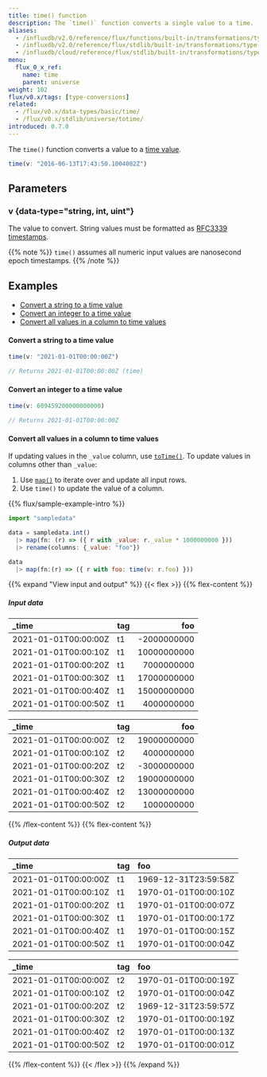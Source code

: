 ```yaml
---
title: time() function
description: The `time()` function converts a single value to a time.
aliases:
  - /influxdb/v2.0/reference/flux/functions/built-in/transformations/type-conversions/time/
  - /influxdb/v2.0/reference/flux/stdlib/built-in/transformations/type-conversions/time/
  - /influxdb/cloud/reference/flux/stdlib/built-in/transformations/type-conversions/time/
menu:
  flux_0_x_ref:
    name: time
    parent: universe
weight: 102
flux/v0.x/tags: [type-conversions]
related:
  - /flux/v0.x/data-types/basic/time/
  - /flux/v0.x/stdlib/universe/totime/
introduced: 0.7.0
---
```


The `time()` function converts a value to a [time value](/flux/v0.x/data-types/basic/time/).

```js
time(v: "2016-06-13T17:43:50.1004002Z")
```

## Parameters

### v {data-type="string, int, uint"}
The value to convert.
String values must be formatted as [RFC3339 timestamps](/influxdb/cloud/reference/glossary/#rfc3339-timestamp).

{{% note %}}
`time()` assumes all numeric input values are nanosecond epoch timestamps.
{{% /note %}}

## Examples

- [Convert a string to a time value](#convert-a-string-to-a-time-value)
- [Convert an integer to a time value](#convert-an-integer-to-a-time-value)
- [Convert all values in a column to time values](#convert-all-values-in-a-column-to-time-values)

#### Convert a string to a time value
```js
time(v: "2021-01-01T00:00:00Z")

// Returns 2021-01-01T00:00:00Z (time)
```

#### Convert an integer to a time value
```js
time(v: 609459200000000000)

// Returns 2021-01-01T00:00:00Z
```

#### Convert all values in a column to time values
If updating values in the `_value` column, use [`toTime()`](/flux/v0.x/stdlib/universe/totime/).
To update values in columns other than `_value`:

1. Use [`map()`](/flux/v0.x/stdlib/universe/map/) to iterate over and update all input rows.
2. Use `time()` to update the value of a column.

{{% flux/sample-example-intro %}}

```js
import "sampledata"

data = sampledata.int()
  |> map(fn: (r) => ({ r with _value: r._value * 1000000000 }))
  |> rename(columns: {_value: "foo"})

data
  |> map(fn:(r) => ({ r with foo: time(v: r.foo) }))
```

{{% expand "View input and output" %}}
{{< flex >}}
{{% flex-content %}}
##### Input data
| _time                | tag |         foo |
| :------------------- | :-- | ----------: |
| 2021-01-01T00:00:00Z | t1  | -2000000000 |
| 2021-01-01T00:00:10Z | t1  | 10000000000 |
| 2021-01-01T00:00:20Z | t1  |  7000000000 |
| 2021-01-01T00:00:30Z | t1  | 17000000000 |
| 2021-01-01T00:00:40Z | t1  | 15000000000 |
| 2021-01-01T00:00:50Z | t1  |  4000000000 |

| _time                | tag |         foo |
| :------------------- | :-- | ----------: |
| 2021-01-01T00:00:00Z | t2  | 19000000000 |
| 2021-01-01T00:00:10Z | t2  |  4000000000 |
| 2021-01-01T00:00:20Z | t2  | -3000000000 |
| 2021-01-01T00:00:30Z | t2  | 19000000000 |
| 2021-01-01T00:00:40Z | t2  | 13000000000 |
| 2021-01-01T00:00:50Z | t2  |  1000000000 |

{{% /flex-content %}}
{{% flex-content %}}
##### Output data
| _time                | tag | foo                  |
| :------------------- | :-- | :------------------- |
| 2021-01-01T00:00:00Z | t1  | 1969-12-31T23:59:58Z |
| 2021-01-01T00:00:10Z | t1  | 1970-01-01T00:00:10Z |
| 2021-01-01T00:00:20Z | t1  | 1970-01-01T00:00:07Z |
| 2021-01-01T00:00:30Z | t1  | 1970-01-01T00:00:17Z |
| 2021-01-01T00:00:40Z | t1  | 1970-01-01T00:00:15Z |
| 2021-01-01T00:00:50Z | t1  | 1970-01-01T00:00:04Z |

| _time                | tag | foo                  |
| :------------------- | :-- | :------------------- |
| 2021-01-01T00:00:00Z | t2  | 1970-01-01T00:00:19Z |
| 2021-01-01T00:00:10Z | t2  | 1970-01-01T00:00:04Z |
| 2021-01-01T00:00:20Z | t2  | 1969-12-31T23:59:57Z |
| 2021-01-01T00:00:30Z | t2  | 1970-01-01T00:00:19Z |
| 2021-01-01T00:00:40Z | t2  | 1970-01-01T00:00:13Z |
| 2021-01-01T00:00:50Z | t2  | 1970-01-01T00:00:01Z |
{{% /flex-content %}}
{{< /flex >}}
{{% /expand %}}
